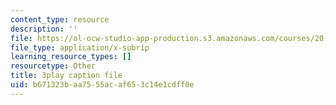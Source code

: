 ```yaml
---
content_type: resource
description: ''
file: https://ol-ocw-studio-app-production.s3.amazonaws.com/courses/20-219-becoming-the-next-bill-nye-writing-and-hosting-the-educational-show-january-iap-2015/b671323baa7555acaf653c14e1cdff0e_ZCO2uAbgv6Y.vtt
file_type: application/x-subrip
learning_resource_types: []
resourcetype: Other
title: 3play caption file
uid: b671323b-aa75-55ac-af65-3c14e1cdff0e
---
```

